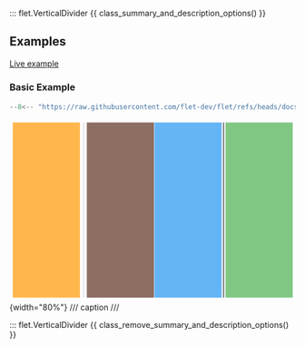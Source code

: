 ::: flet.VerticalDivider
{{ class_summary_and_description_options() }}

## Examples

[Live example](https://flet-controls-gallery.fly.dev/layout/verticaldivider)

### Basic Example

```python
--8<-- "https://raw.githubusercontent.com/flet-dev/flet/refs/heads/docs/sdk/python/examples/controls/vertical-divider/basic.py"
```

![basic](https://raw.githubusercontent.com/flet-dev/flet/docs/sdk/python/examples/controls/vertical-divider/media/basic.png){width="80%"}
/// caption
///

::: flet.VerticalDivider
{{ class_remove_summary_and_description_options() }}
